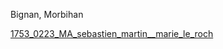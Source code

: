 Bignan, Morbihan

[1753_0223_MA_sebastien_martin__marie_le_roch](1753_0223_MA_sebastien_martin__marie_le_roch)

